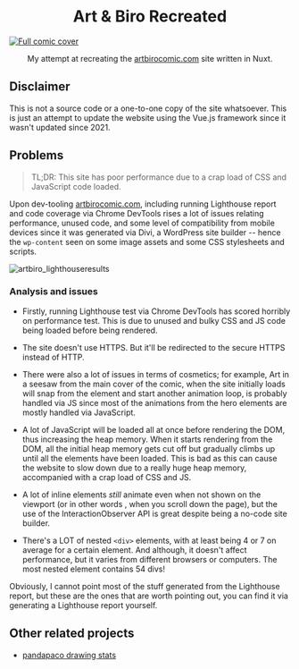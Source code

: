 <h1 align="center">Art & Biro Recreated</h1>

<a href="https://www.artbirocomic.com/">
  <img src="https://user-images.githubusercontent.com/94678583/162478439-1e5d9cbd-b2ae-4943-a4aa-abc05cc1adaf.png" alt="Full comic cover">
</a>

<p align="center">
  My attempt at recreating the <a href="https://www.artbirocomic.com">artbirocomic.com</a> site written in Nuxt.
</p>

## Disclaimer

This is not a source code or a one-to-one copy of the site whatsoever. This is just an attempt to
 update the website using the Vue.js framework since it wasn't updated since 2021.

## Problems

> TL;DR: This site has poor performance due to a crap load of CSS and JavaScript code loaded.

Upon dev-tooling [artbirocomic.com](https://www.artbirocomic.com/), including running Lighthouse report
and code coverage via Chrome DevTools rises a lot of issues relating performance, unused code, and
some level of compatibility from mobile devices since it was generated via Divi, a WordPress site
builder -- hence the `wp-content` seen on some image assets and some CSS stylesheets and scripts.

![artbiro_lighthouseresults](https://user-images.githubusercontent.com/94678583/163832830-07a45e0c-5bf7-4d5d-bcad-b508ce89c46b.png)

### Analysis and issues

- Firstly, running Lighthouse test via Chrome DevTools has scored horribly on performance test.
This is due to unused and bulky CSS and JS code being loaded before being rendered.

- The site doesn't use HTTPS. But it'll be redirected to the secure HTTPS instead of HTTP.

- There were also a lot of issues in terms of cosmetics; for example, Art in a seesaw from the main
cover of the comic, when the site initially loads will snap from the element and start another
animation loop, is probably handled via JS since most of the animations from the hero elements
are mostly handled via JavaScript.

- A lot of JavaScript will be loaded all at once before rendering the DOM, thus increasing the
heap memory. When it starts rendering from the DOM, all the initial heap memory gets cut off
but gradually climbs up until all the elements have been loaded. This is bad as this can 
cause the website to slow down due to a really huge heap memory, accompanied with a crap load
of CSS and JS.

- A lot of inline elements *still* animate even when not shown on the viewport (or in other words
, when you scroll down the page), but the use of the InteractionObserver API is great despite being a
no-code site builder.

- There's a LOT of nested `<div>` elements, with at least being 4 or 7 on average for a certain
element. And although, it doesn't affect performance, but it varies from different browsers or
computers. The most nested element contains 54 divs!

Obviously, I cannot point most of the stuff generated from the Lighthouse report, but these are
the ones that are worth pointing out, you can find it via generating a Lighthouse report yourself.

## Other related projects

- [pandapaco drawing stats](https://github.com/OpenFurs/pandapaco-drawing-stats)
